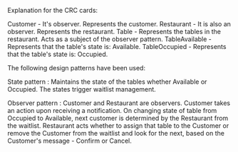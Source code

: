 Explanation for the CRC cards:

Customer - It's observer. Represents the customer.
Restaurant - It is also an observer. Represents the restaurant.
Table - Represents the tables in the restaurant. Acts as a subject of the observer pattern.
TableAvailable - Represents that the table's state is: Available.
TableOccupied - Represents that the table's state is: Occupied.

The following design patterns have been used:
	
State pattern : Maintains the state of the tables whether Available or Occupied. The states trigger waitlist management.

Observer pattern : Customer and Restaurant are observers. Customer takes an action upon receiving a notification. On changing state of table from Occupied to Available, next customer is determined by the Restaurant from the waitlist. Restaurant acts whether to assign that table to the Customer or remove the Customer from the waitlist and look for the next, based on the Customer's message - Confirm or Cancel.
	
